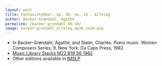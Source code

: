 ```yaml
---
layout: post
title: Fantasistykker, op. 36, no. 10 - Alfeleg
author: Backer-Grøndahl, Agathe
permalink: /backer-grondahl-36.10/
image: backer-grondahl_alfeleg_op36_no10.png
---
```


- In Backer-Grøndahl, Agathe, and Slater, Charles. *Piano music.* Women Composers Series; 9. New York: Da Capo Press, 1982.
- <a href="https://tufts-primo.hosted.exlibrisgroup.com/permalink/f/14dinuo/01TUN_ALMA2185674780003851" target="_blank">Music Library Stacks M22.B19 S6 1982</a>
- Other editions available in <a href="https://imslp.org/wiki/10_Fantasistykker%2C_Op.36_(Backer-Gr%C3%B8ndahl%2C_Agathe)" target="_blank">IMSLP</a>
